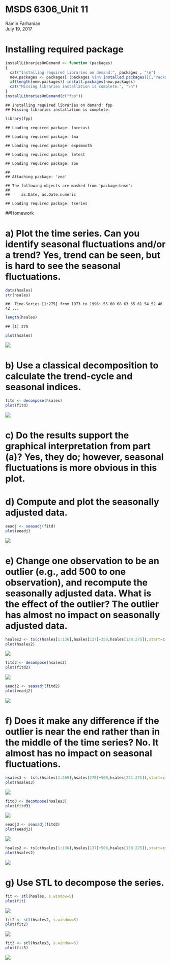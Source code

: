 # MSDS 6306_Unit 11
Ramin Farhanian  
July 19, 2017  

# Installing required package

```r
installLibrariesOnDemand <- function (packages)
{
  cat("Installing required libraries on demand:", packages , "\n")
  new.packages <- packages[!(packages %in% installed.packages()[,"Package"])]
  if(length(new.packages)) install.packages(new.packages)
  cat("Missing libraries installation is complete.", "\n")
}
installLibrariesOnDemand(c("fpp"))
```

```
## Installing required libraries on demand: fpp 
## Missing libraries installation is complete.
```

```r
library(fpp)
```

```
## Loading required package: forecast
```

```
## Loading required package: fma
```

```
## Loading required package: expsmooth
```

```
## Loading required package: lmtest
```

```
## Loading required package: zoo
```

```
## 
## Attaching package: 'zoo'
```

```
## The following objects are masked from 'package:base':
## 
##     as.Date, as.Date.numeric
```

```
## Loading required package: tseries
```
##Homework

# a)	Plot the time series. Can you identify seasonal fluctuations and/or a trend? Yes, trend can be seen, but is hard to see the seasonal fluctuations. 
 

```r
data(hsales)
str(hsales)
```

```
##  Time-Series [1:275] from 1973 to 1996: 55 60 68 63 65 61 54 52 46 42 ...
```

```r
length(hsales)
```

```
## [1] 275
```

```r
plot(hsales)
```

![](livesessionAssignment_files/figure-html/unnamed-chunk-2-1.png)<!-- -->

# b)	Use a classical decomposition to calculate the trend-cycle and seasonal indices.


```r
fitd <- decompose(hsales)
plot(fitd)
```

![](livesessionAssignment_files/figure-html/unnamed-chunk-3-1.png)<!-- -->

# c)	Do the results support the graphical interpretation from part (a)? Yes, they do; however, seasonal fluctuations is more obvious in this plot.


# d)	Compute and plot the seasonally adjusted data. 


```r
eeadj <- seasadj(fitd)
plot(eeadj)
```

![](livesessionAssignment_files/figure-html/unnamed-chunk-4-1.png)<!-- -->

# e)	Change one observation to be an outlier (e.g., add 500 to one observation), and recompute the seasonally adjusted data. What is the effect of the outlier? The outlier has almost no impact on seasonally adjusted data.


```r
hsales2 <- ts(c(hsales[1:136],hsales[137]+250,hsales[138:275]),start=c(1973,1),frequency=12)
plot(hsales2)
```

![](livesessionAssignment_files/figure-html/unnamed-chunk-5-1.png)<!-- -->

```r
fitd2 <- decompose(hsales2)
plot(fitd2)
```

![](livesessionAssignment_files/figure-html/unnamed-chunk-5-2.png)<!-- -->

```r
eeadj2 <- seasadj(fitd2)
plot(eeadj2)
```

![](livesessionAssignment_files/figure-html/unnamed-chunk-5-3.png)<!-- -->


# f)	Does it make any difference if the outlier is near the end rather than in the middle of the time series? No. It almost has no impact on seasonal fluctuations.


```r
hsales3 <- ts(c(hsales[1:269],hsales[270]+500,hsales[271:275]),start=c(1973,1),frequency=12)
plot(hsales3)
```

![](livesessionAssignment_files/figure-html/unnamed-chunk-6-1.png)<!-- -->

```r
fitd3 <- decompose(hsales3)
plot(fitd3)
```

![](livesessionAssignment_files/figure-html/unnamed-chunk-6-2.png)<!-- -->

```r
eeadj3 <- seasadj(fitd3)
plot(eeadj3)
```

![](livesessionAssignment_files/figure-html/unnamed-chunk-6-3.png)<!-- -->


```r
hsales2 <- ts(c(hsales[1:136],hsales[137]+500,hsales[138:275]),start=c(1973,1),frequency=12)
plot(hsales2)
```

![](livesessionAssignment_files/figure-html/unnamed-chunk-7-1.png)<!-- -->

# g)	Use STL to decompose the series.


```r
fit <- stl(hsales, s.window=5)
plot(fit)
```

![](livesessionAssignment_files/figure-html/unnamed-chunk-8-1.png)<!-- -->

```r
fit2 <- stl(hsales2, s.window=5)
plot(fit2)
```

![](livesessionAssignment_files/figure-html/unnamed-chunk-8-2.png)<!-- -->

```r
fit3 <- stl(hsales3, s.window=5)
plot(fit3)
```

![](livesessionAssignment_files/figure-html/unnamed-chunk-8-3.png)<!-- -->

